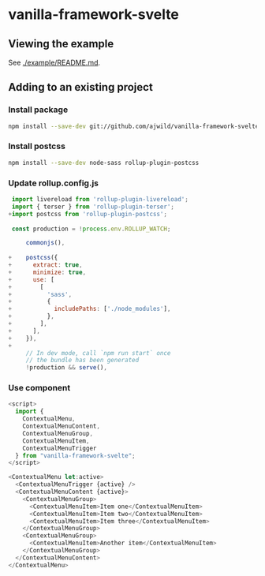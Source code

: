 # vanilla-framework-svelte

## Viewing the example

See [./example/README.md](./example/README.md).

## Adding to an existing project

### Install package

```bash
npm install --save-dev git://github.com/ajwild/vanilla-framework-svelte.git#master
```

### Install postcss

```bash
npm install --save-dev node-sass rollup-plugin-postcss
```

### Update rollup.config.js

```js
 import livereload from 'rollup-plugin-livereload';
 import { terser } from 'rollup-plugin-terser';
+import postcss from 'rollup-plugin-postcss';
 
 const production = !process.env.ROLLUP_WATCH;
```

```js
     commonjs(),
 
+    postcss({
+      extract: true,
+      minimize: true,
+      use: [
+        [
+          'sass',
+          {
+            includePaths: ['./node_modules'],
+          },
+        ],
+      ],
+    }),
+
     // In dev mode, call `npm run start` once
     // the bundle has been generated
     !production && serve(),
```

### Use component

```js
<script>
  import {
    ContextualMenu,
    ContextualMenuContent,
    ContextualMenuGroup,
    ContextualMenuItem,
    ContextualMenuTrigger
  } from "vanilla-framework-svelte";
</script>

<ContextualMenu let:active>
  <ContextualMenuTrigger {active} />
  <ContextualMenuContent {active}>
    <ContextualMenuGroup>
      <ContextualMenuItem>Item one</ContextualMenuItem>
      <ContextualMenuItem>Item two</ContextualMenuItem>
      <ContextualMenuItem>Item three</ContextualMenuItem>
    </ContextualMenuGroup>
    <ContextualMenuGroup>
      <ContextualMenuItem>Another item</ContextualMenuItem>
    </ContextualMenuGroup>
  </ContextualMenuContent>
</ContextualMenu>
```
